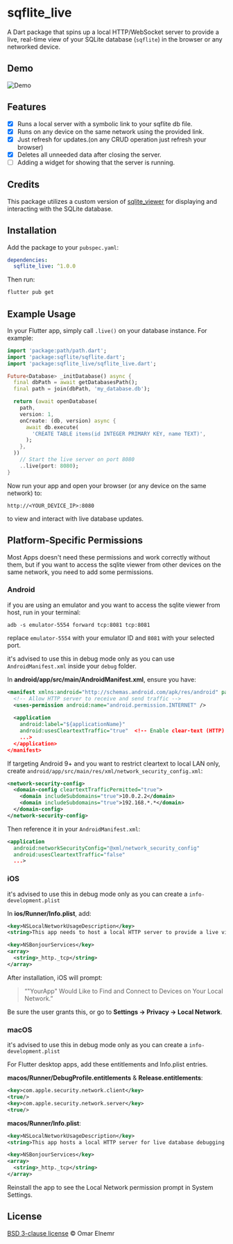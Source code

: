 # sqflite\_live

A Dart package that spins up a local HTTP/WebSocket server to provide a live, real-time view of your SQLite database (`sqflite`) in the browser or any networked device.

## Demo 

![Demo](https://raw.githubusercontent.com/OmarElnemr/sqflite_live/master/demo.gif)

## Features

- [x] Runs a local server with a symbolic link to your sqflite db file.
- [x] Runs on any device on the same network using the provided link.
- [x] Just refresh for updates.(on any CRUD operation just refresh your browser)
- [x] Deletes all unneeded data after closing the server.
- [ ] Adding a widget for showing that the server is running.

## Credits
  This package utilizes a custom version of [sqlite_viewer](https://github.com/inloop/sqlite-viewer) for displaying and interacting with the SQLite database. 

## Installation

Add the package to your `pubspec.yaml`:

```yaml
dependencies:
  sqflite_live: ^1.0.0
```

Then run:

```bash
flutter pub get
```

## Example Usage

In your Flutter app, simply call `.live()` on your database instance. For example:

```dart
import 'package:path/path.dart';
import 'package:sqflite/sqflite.dart';
import 'package:sqflite_live/sqflite_live.dart';

Future<Database> _initDatabase() async {
  final dbPath = await getDatabasesPath();
  final path = join(dbPath, 'my_database.db');

  return (await openDatabase(
    path,
    version: 1,
    onCreate: (db, version) async {
      await db.execute(
        'CREATE TABLE items(id INTEGER PRIMARY KEY, name TEXT)',
      );
    },
  ))
    // Start the live server on port 8080
    ..live(port: 8080);
}
```

Now run your app and open your browser (or any device on the same network) to:

```
http://<YOUR_DEVICE_IP>:8080
```

to view and interact with live database updates.

## Platform-Specific Permissions

Most Apps doesn't need these permissions and work correctly without them, but if you want to access the sqlite viewer from other devices on the same network, you need to add some permissions.

### Android

if you are using an emulator and you want to access the sqlite viewer from host, run in your terminal:

`adb -s emulator-5554 forward tcp:8081 tcp:8081`

replace `emulator-5554` with your emulator ID and `8081` with your selected port.

it's advised to use this in debug mode only as you can use `AndroidManifest.xml` inside your `debug` folder.

In **android/app/src/main/AndroidManifest.xml**, ensure you have:

```xml
<manifest xmlns:android="http://schemas.android.com/apk/res/android" package="com.example.app">
  <!-- Allow HTTP server to receive and send traffic -->
  <uses-permission android:name="android.permission.INTERNET" />
  
  <application
    android:label="${applicationName}"
    android:usesCleartextTraffic="true"  <!-- Enable clear-text (HTTP) traffic -->
    ...>
  </application>
</manifest>
```

If targeting Android 9+ and you want to restrict cleartext to local LAN only, create `android/app/src/main/res/xml/network_security_config.xml`:

```xml
<network-security-config>
  <domain-config cleartextTrafficPermitted="true">
    <domain includeSubdomains="true">10.0.2.2</domain>
    <domain includeSubdomains="true">192.168.*.*</domain>
  </domain-config>
</network-security-config>
```

Then reference it in your `AndroidManifest.xml`:

```xml
<application
  android:networkSecurityConfig="@xml/network_security_config"
  android:usesCleartextTraffic="false"
  ...>
```



### iOS
it's advised to use this in debug mode only as you can create a `info-development.plist`

In **ios/Runner/Info.plist**, add:

```xml
<key>NSLocalNetworkUsageDescription</key>
<string>This app needs to host a local HTTP server to provide a live view of the database on other devices.</string>

<key>NSBonjourServices</key>
<array>
  <string>_http._tcp</string>
</array>
```

After installation, iOS will prompt:

> “"YourApp" Would Like to Find and Connect to Devices on Your Local Network.”

Be sure the user grants this, or go to **Settings → Privacy → Local Network**.

### macOS
it's advised to use this in debug mode only as you can create a `info-development.plist`

For Flutter desktop apps, add these entitlements and Info.plist entries.

**macos/Runner/DebugProfile.entitlements** & **Release.entitlements**:

```xml
<key>com.apple.security.network.client</key>
<true/>
<key>com.apple.security.network.server</key>
<true/>
```

**macos/Runner/Info.plist**:

```xml
<key>NSLocalNetworkUsageDescription</key>
<string>This app hosts a local HTTP server for live database debugging.</string>

<key>NSBonjourServices</key>
<array>
  <string>_http._tcp</string>
</array>
```

Reinstall the app to see the Local Network permission prompt in System Settings.

## License

[BSD 3-clause license](https://opensource.org/license/BSD-3-Clause) © Omar Elnemr
